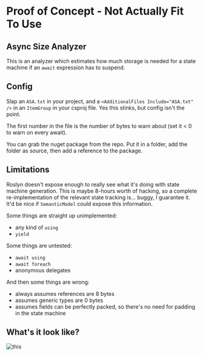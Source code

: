 # Proof of Concept - Not Actually Fit To Use

## Async Size Analyzer

This is an analyzer which estimates how much storage is needed for a state machine if an `await` expression has to suspend.

## Config

Slap an `ASA.txt` in your project, and a `<AdditionalFiles Include="ASA.txt" />` in an `ItemGroup` in your csproj file.  Yes this stinks, but config isn't the point.

The first number in the file is the number of bytes to warn about (set it < 0 to warn on every await).

You can grab the nuget package from the repo.  Put it in a folder, add the folder as source, then add a reference to the package.

## Limitations

Roslyn doesn't expose enough to really see what it's doing with state machine generation.  This is maybe 8-hours worth of hacking, so a complete re-implementation of the relevant state tracking is... buggy, I guarantee it.  It'd be nice if `SemanticModel` could expose this information.

Some things are straight up unimplemented:

 - any kind of `using`
 - `yield`

Some things are untested:

 - `await using`
 - `await foreach`
 - anonymous delegates

And then some things are wrong:

 - always assumes references are 8 bytes
 - assumes generic types are 0 bytes
 - assumes fields can be perfectly packed, so there's no need for padding in the state machine

## What's it look like?

![this](https://i.stack.imgur.com/Za2hB.png)